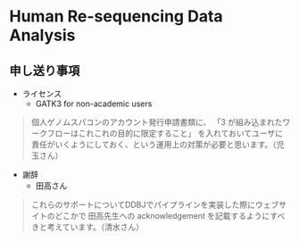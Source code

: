 # Human Re-sequencing Data Analysis

## 申し送り事項

- ライセンス
    - GATK3 for non-academic users
> 個人ゲノムスパコンのアカウント発行申請書類に、
「3 が組み込まれたワークフローはこれこれの目的に限定すること」
を入れておいてユーザに責任がいくようにしておく、という運用上の対策が必要と思います。（児玉さん）

- 謝辞
    - 田高さん
> これらのサポートについてDDBJでパイプラインを実装した際にウェブサイトのどこかで
田高先生への acknowledgement を記載するようにすべきと考えています。（清水さん）
